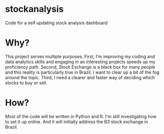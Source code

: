 # stockanalysis
Code for a self updating stock analysis dashboard



# Why?

This project serves multiple purposes. First, I'm improving my coding and data analytics skills and engaging in an interesting projects speeds up my proficiency path. Second, Stock Exchange is a black box for many people and this reality is particularly true in Brazil. I want to clear up a bit of the fog around the topic. Third, I need a clearer and faster way of deciding which stocks to buy or sell.


# How?

Most of the code will be written in Python and R. I'm still investigating how to set it up online. And it will initially address the B3 stock exchange in Brazil.
